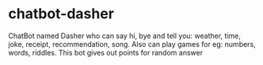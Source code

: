 # chatbot-dasher
ChatBot named Dasher who can say hi, bye and tell you: weather, time, joke, receipt, recommendation, song. 
Also can play games for eg: numbers, words, riddles.
This bot gives out points for random answer

